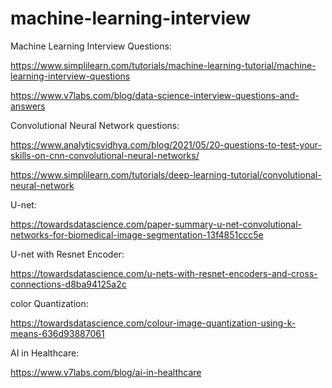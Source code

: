 # machine-learning-interview



Machine Learning Interview Questions:

https://www.simplilearn.com/tutorials/machine-learning-tutorial/machine-learning-interview-questions

https://www.v7labs.com/blog/data-science-interview-questions-and-answers




Convolutional Neural Network questions:

https://www.analyticsvidhya.com/blog/2021/05/20-questions-to-test-your-skills-on-cnn-convolutional-neural-networks/

https://www.simplilearn.com/tutorials/deep-learning-tutorial/convolutional-neural-network



U-net:

https://towardsdatascience.com/paper-summary-u-net-convolutional-networks-for-biomedical-image-segmentation-13f4851ccc5e


U-net with Resnet Encoder:

https://towardsdatascience.com/u-nets-with-resnet-encoders-and-cross-connections-d8ba94125a2c


color Quantization:

https://towardsdatascience.com/colour-image-quantization-using-k-means-636d93887061


AI in Healthcare:

https://www.v7labs.com/blog/ai-in-healthcare







